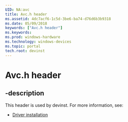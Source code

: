 ```yaml
---
UID: NA:avc
title: Avc.h header
ms.assetid: 4dc7acf6-1c5d-3be6-ba74-d76d6b3b9318
ms.date: 05/09/2018
keywords: ["Avc.h header"]
ms.keywords: 
ms.prod: windows-hardware
ms.technology: windows-devices
ms.topic: portal
tech.root: devinst
---
```


# Avc.h header


## -description


This header is used by devinst. For more information, see:

- [Driver installation](../_devinst/index.md)
